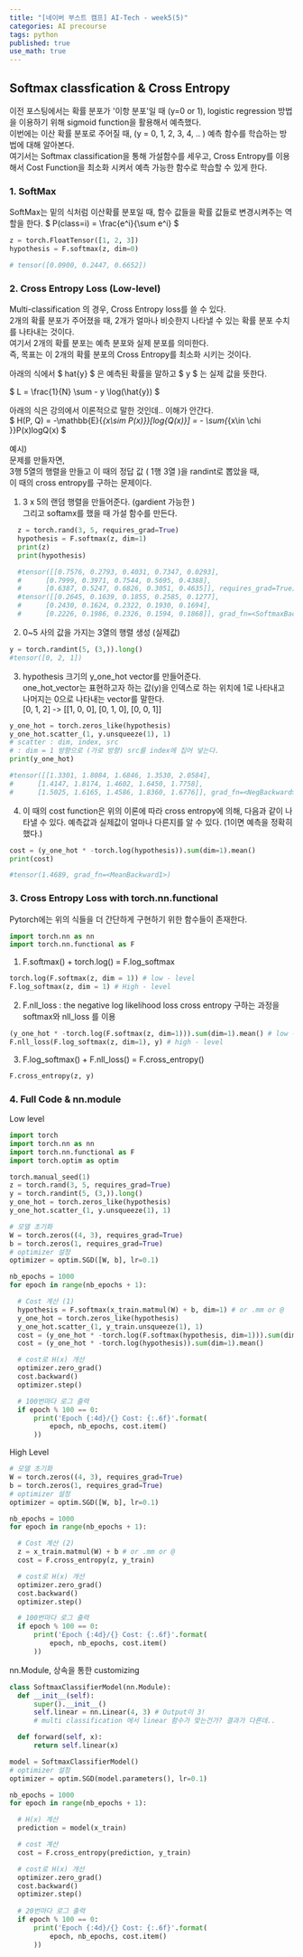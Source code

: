```yaml
---
title: "[네이버 부스트 캠프] AI-Tech - week5(5)"
categories: AI precourse
tags: python
published: true
use_math: true
---
```


## Softmax classfication & Cross Entropy

이전 포스팅에서는 확률 분포가 '이항 분포'일 때 (y=0 or 1), logistic regression 방법을 이용하기 위해 sigmoid function을 활용해서 예측했다.  
이번에는 이산 확률 분포로 주어질 때, (y = 0, 1, 2, 3, 4, .. ) 예측 함수를 학습하는 방법에 대해 알아본다.  
여기서는 Softmax classification을 통해 가설함수를 세우고, Cross Entropy를 이용해서 Cost Function을 최소화 시켜서 예측 가능한 함수로 학습할 수 있게 한다.  

### 1. SoftMax
  
  SoftMax는 밑의 식처럼 이산확률 분포일 때, 함수 값들을 확률 값들로 변경시켜주는 역할을 한다. 
  $ P(class=i) = \frac{e^i}{\sum e^i} $
  
  ```python
  z = torch.FloatTensor([1, 2, 3])
  hypothesis = F.softmax(z, dim=0)

  # tensor([0.0900, 0.2447, 0.6652])
  ```


### 2. Cross Entropy Loss (Low-level)
  
  Multi-classification 의 경우, Cross Entropy loss를 쓸 수 있다.  
  2개의 확률 분포가 주어졌을 때, 2개가 얼마나 비슷한지 나타낼 수 있는 확률 분포 수치를 나타내는 것이다.  
  여기서 2개의 확률 분포는 예측 분포와 실제 분포를 의미한다.  
  즉, 목표는 이 2개의 확률 분포의 Cross Entropy를 최소화 시키는 것이다.  
  
  아래의 식에서 $ hat{y} $ 은 예측된 확률을 말하고 $ y $ 는 실제 값을 뜻한다.  

  $ L = \frac{1}{N} \sum - y \log(\hat{y}) $

  아래의 식은 강의에서 이론적으로 말한 것인데.. 이해가 안간다.  
  $ H(P, Q) = -\mathbb{E}{_{x\sim P(x)}}[log{Q(x)}] = - \sum{_{x\in \chi }}P(x)logQ(x) $
  
  예시)  
  문제를 만들자면,  
  3행 5열의 행렬을 만들고 이 때의 정답 값 ( 1행 3열 )을 randint로 뽑았을 때,  
  이 때의 cross entropy를 구하는 문제이다.  
  
  1) 3 x 5의 랜덤 행렬을 만들어준다. (gardient 가능한 )  
    그리고 softamx를 했을 때 가설 함수를 만든다.  

  ```python
    z = torch.rand(3, 5, requires_grad=True)
    hypothesis = F.softmax(z, dim=1)
    print(z)
    print(hypothesis)

    #tensor([[0.7576, 0.2793, 0.4031, 0.7347, 0.0293],
    #      [0.7999, 0.3971, 0.7544, 0.5695, 0.4388],
    #      [0.6387, 0.5247, 0.6826, 0.3051, 0.4635]], requires_grad=True)
    #tensor([[0.2645, 0.1639, 0.1855, 0.2585, 0.1277],
    #      [0.2430, 0.1624, 0.2322, 0.1930, 0.1694],
    #      [0.2226, 0.1986, 0.2326, 0.1594, 0.1868]], grad_fn=<SoftmaxBackward>)
  ```

  2) 0~5 사의 값을 가지는 3열의 행렬 생성 (실제값)

  ```python
  y = torch.randint(5, (3,)).long()
  #tensor([0, 2, 1])
  ```
  
  3) hypothesis 크기의 y_one_hot vector를 만들어준다.  
     one_hot_vector는 표현하고자 하는 값(y)을 인덱스로 하는 위치에 1로 나타내고 나머지는 0으로 나타내는 vector를 말한다.  
     [0, 1, 2] -> [[1, 0, 0], [0, 1, 0], [0, 0, 1]]

  ```python
  y_one_hot = torch.zeros_like(hypothesis)
  y_one_hot.scatter_(1, y.unsqueeze(1), 1)
  # scatter : dim, index, src
  # : dim = 1 방향으로 (가로 방향) src를 index에 집어 넣는다. 
  print(y_one_hot)

  #tensor([[1.3301, 1.8084, 1.6846, 1.3530, 2.0584],
  #      [1.4147, 1.8174, 1.4602, 1.6450, 1.7758],
  #      [1.5025, 1.6165, 1.4586, 1.8360, 1.6776]], grad_fn=<NegBackward>)
  ```

  4) 이 때의 cost function은 위의 이론에 따라 cross entropy에 의해, 다음과 같이 나타낼 수 있다. 예측값과 실제값이 얼마나 다른지를 알 수 있다. (1이면 예측을 정확히 했다.)

  ```python
  cost = (y_one_hot * -torch.log(hypothesis)).sum(dim=1).mean()
  print(cost)

  #tensor(1.4689, grad_fn=<MeanBackward1>)
  ```


### 3. Cross Entropy Loss with torch.nn.functional
  
  Pytorch에는 위의 식들을 더 간단하게 구현하기 위한 함수들이 존재한다.  

  ```python
  import torch.nn as nn
  import torch.nn.functional as F
  ```

  1) F.softmax() + torch.log() = F.log_softmax

  ```python
  torch.log(F.softmax(z, dim = 1)) # low - level
  F.log_softmax(z, dim = 1) # High - level
  ```

  2) F.nll_loss : the negative log likelihood loss
  cross entropy 구하는 과정을 softmax와 nll_loss 를 이용

  ```python
  (y_one_hot * -torch.log(F.softmax(z, dim=1))).sum(dim=1).mean() # low - level
  F.nll_loss(F.log_softmax(z, dim=1), y) # high - level
  ```

  3) F.log_softmax() + F.nll_loss() = F.cross_entropy()

  ```python
  F.cross_entropy(z, y)
  ```

### 4. Full Code & nn.module
  
  Low level

  ```python
  import torch
  import torch.nn as nn
  import torch.nn.functional as F
  import torch.optim as optim

  torch.manual_seed(1)
  z = torch.rand(3, 5, requires_grad=True)
  y = torch.randint(5, (3,)).long()
  y_one_hot = torch.zeros_like(hypothesis)
  y_one_hot.scatter_(1, y.unsqueeze(1), 1)
  
  ```

  ```python
  # 모델 초기화
  W = torch.zeros((4, 3), requires_grad=True)
  b = torch.zeros(1, requires_grad=True)
  # optimizer 설정
  optimizer = optim.SGD([W, b], lr=0.1)

  nb_epochs = 1000
  for epoch in range(nb_epochs + 1):

    # Cost 계산 (1)
    hypothesis = F.softmax(x_train.matmul(W) + b, dim=1) # or .mm or @
    y_one_hot = torch.zeros_like(hypothesis)
    y_one_hot.scatter_(1, y_train.unsqueeze(1), 1)
    cost = (y_one_hot * -torch.log(F.softmax(hypothesis, dim=1))).sum(dim=1).mean() # 왜 두번이나 softmax를 하는 것인가? 아무리 생각해도 잘못 나온 느낌이다. 그 다음에 cross entropy를 이용했을 때랑 정답이 다르다.  
    cost = (y_one_hot * -torch.log(hypothesis)).sum(dim=1).mean()

    # cost로 H(x) 개선
    optimizer.zero_grad()
    cost.backward()
    optimizer.step()

    # 100번마다 로그 출력
    if epoch % 100 == 0:
        print('Epoch {:4d}/{} Cost: {:.6f}'.format(
            epoch, nb_epochs, cost.item()
        ))
  ```

  High Level

  ```python
  # 모델 초기화
  W = torch.zeros((4, 3), requires_grad=True)
  b = torch.zeros(1, requires_grad=True)
  # optimizer 설정
  optimizer = optim.SGD([W, b], lr=0.1)

  nb_epochs = 1000
  for epoch in range(nb_epochs + 1):

    # Cost 계산 (2)
    z = x_train.matmul(W) + b # or .mm or @
    cost = F.cross_entropy(z, y_train)

    # cost로 H(x) 개선
    optimizer.zero_grad()
    cost.backward()
    optimizer.step()

    # 100번마다 로그 출력
    if epoch % 100 == 0:
        print('Epoch {:4d}/{} Cost: {:.6f}'.format(
            epoch, nb_epochs, cost.item()
        ))
  ```

  nn.Module, 상속을 통한 customizing

  ```python
  class SoftmaxClassifierModel(nn.Module):
    def __init__(self):
        super().__init__()
        self.linear = nn.Linear(4, 3) # Output이 3!
        # multi classification 에서 linear 함수가 맞는건가? 결과가 다른데..

    def forward(self, x):
        return self.linear(x)
  ```

  ```python
  model = SoftmaxClassifierModel()
  # optimizer 설정
  optimizer = optim.SGD(model.parameters(), lr=0.1)

  nb_epochs = 1000
  for epoch in range(nb_epochs + 1):

    # H(x) 계산
    prediction = model(x_train)

    # cost 계산
    cost = F.cross_entropy(prediction, y_train)

    # cost로 H(x) 개선
    optimizer.zero_grad()
    cost.backward()
    optimizer.step()
    
    # 20번마다 로그 출력
    if epoch % 100 == 0:
        print('Epoch {:4d}/{} Cost: {:.6f}'.format(
            epoch, nb_epochs, cost.item()
        ))
  ```